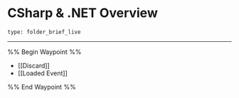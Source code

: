 # CSharp & .NET Overview
 
```ccard
type: folder_brief_live
```
 
---

%% Begin Waypoint %%
- [[Discard]]
- [[Loaded Event]]

%% End Waypoint %%